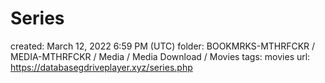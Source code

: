 # Series

created: March 12, 2022 6:59 PM (UTC)
folder: BOOKMRKS-MTHRFCKR / MEDIA-MTHRFCKR / Media / Media Download / Movies
tags: movies
url: https://databasegdriveplayer.xyz/series.php
